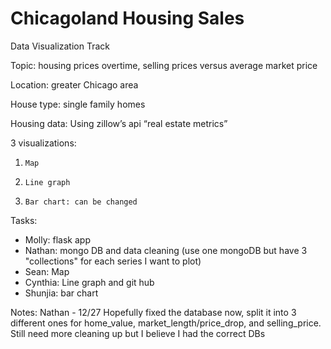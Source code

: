 # Chicagoland Housing Sales
Data Visualization Track

Topic: housing prices overtime, selling prices versus average market price

Location: greater Chicago area

House type: single family homes

Housing data:
Using zillow’s api “real estate metrics”

3 visualizations:
1.     Map
2.     Line graph
3.     Bar chart: can be changed

Tasks:
- Molly: flask app
- Nathan: mongo DB and data cleaning (use one mongoDB but have 3 "collections" for each series I want to plot)
- Sean: Map
- Cynthia: Line graph and git hub
- Shunjia: bar chart


Notes:
Nathan - 12/27 Hopefully fixed the database now, split it into 3 different ones for home_value, market_length/price_drop, and selling_price. Still need more cleaning up but I believe I had the correct DBs